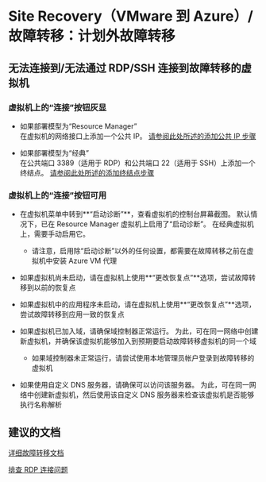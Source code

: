 <properties
    pageTitle="Site Recovery (VMware to Azure)/Failover: Unplanned failover"
    description="Site Recovery（VMware 到 Azure）/故障转移：计划外故障转移"
    service="microsoft.recoveryservices"
    resource="vaults"
    authors="prateek9us"
    displayOrder=""
    selfHelpType="generic"
    supportTopicIds="32536465"
    resourceTags=""
    productPesIds="15207"
    cloudEnvironments="public"
/>


# Site Recovery（VMware 到 Azure）/故障转移：计划外故障转移

## **无法连接到/无法通过 RDP/SSH 连接到故障转移的虚拟机**

### **虚拟机上的“连接”按钮灰显** 
* 如果部署模型为“Resource Manager” <br/>
在虚拟机的网络接口上添加一个公共 IP。 [请参阅此处所述的添加公共 IP 步骤](https://aka.ms/asr-resourcemanager-vm-connect)


* 如果部署模型为“经典” <br/>
在公共端口 3389（适用于 RDP）和公共端口 22（适用于 SSH）上添加一个终结点。 [请参阅此处所述的添加终结点步骤](https://aka.ms/asr-classic-vm-connect)

### **虚拟机上的“连接”按钮可用**
* 在虚拟机菜单中转到**“启动诊断”**，查看虚拟机的控制台屏幕截图。  默认情况下，已在 Resource Manager 虚拟机上启用了“启动诊断”。 在经典虚拟机上，需要手动启用它。 
    * 请注意，启用除“启动诊断”以外的任何设置，都需要在故障转移之前在虚拟机中安装 Azure VM 代理

* 如果虚拟机尚未启动，请在虚拟机上使用**“更改恢复点”**选项，尝试故障转移到以前的恢复点

* 如果虚拟机中的应用程序未启动，请在虚拟机上使用**“更改恢复点”**选项，尝试故障转移到应用一致的恢复点

* 如果虚拟机已加入域，请确保域控制器正常运行。 为此，可在同一网络中创建新虚拟机，并确保该虚拟机能够加入到预期要启动故障转移虚拟机的同一个域

    * 如果域控制器未正常运行，请尝试使用本地管理员帐户登录到故障转移的虚拟机
    
    
* 如果使用自定义 DNS 服务器，请确保可以访问该服务器。 为此，可在同一网络中创建新虚拟机，然后使用该自定义 DNS 服务器来检查该虚拟机是否能够执行名称解析


## **建议的文档**
[详细故障转移文档](https://azure.microsoft.com/documentation/articles/site-recovery-failover/)

[排查 RDP 连接问题](https://azure.microsoft.com/documentation/articles/virtual-machines-windows-troubleshoot-rdp-connection/)



<!--HONumber=Oct16_HO3-->


